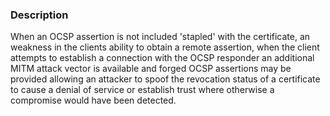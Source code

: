 ### Description

When an OCSP assertion is not included 'stapled' with the certificate, an weakness in the clients ability to obtain a remote assertion, when the client attempts to establish a connection with the OCSP responder an additional MITM attack vector is available and forged OCSP assertions may be provided allowing an attacker to spoof the revocation status of a certificate to cause a denial of service or establish trust where otherwise a compromise would have been detected.
